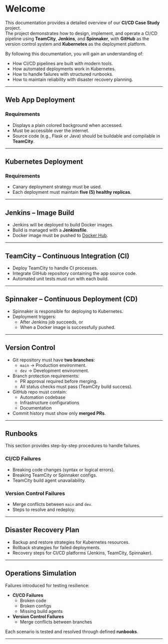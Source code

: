# Welcome

This documentation provides a detailed overview of our **CI/CD Case Study** project.  
The project demonstrates how to design, implement, and operate a CI/CD pipeline using **TeamCity**, **Jenkins**, and **Spinnaker**, with **GitHub** as the version control system and **Kubernetes** as the deployment platform.

By following this documentation, you will gain an understanding of:
- How CI/CD pipelines are built with modern tools.
- How automated deployments work in Kubernetes.
- How to handle failures with structured runbooks.
- How to maintain reliability with disaster recovery planning.

---

## Web App Deployment

### Requirements
- Displays a plain colored background when accessed.
- Must be accessible over the internet.
- Source code (e.g., Flask or Java) should be buildable and compilable in **TeamCity**.

---

## Kubernetes Deployment

### Requirements
- Canary deployment strategy must be used.
- Each deployment must maintain **five (5) healthy replicas**.

---

## Jenkins – Image Build

- Jenkins will be deployed to build Docker images.
- Build is managed with a **Jenkinsfile**.
- Docker image must be pushed to [Docker Hub](https://registry.hub.docker.com).

---

## TeamCity – Continuous Integration (CI)

- Deploy TeamCity to handle CI processes.
- Integrate GitHub repository containing the app source code.
- Automated unit tests must run with each build.

---

## Spinnaker – Continuous Deployment (CD)

- Spinnaker is responsible for deploying to Kubernetes.
- Deployment triggers:
  - After Jenkins job succeeds, or
  - When a Docker image is successfully pushed.

---

## Version Control

- Git repository must have **two branches**:
  - `main` → Production environment.
  - `dev` → Development environment.
- Branch protection requirements:
  - PR approval required before merging.
  - All status checks must pass (TeamCity build success).
- GitHub repo must contain:
  - Automation codebase
  - Infrastructure configurations
  - Documentation
- Commit history must show only **merged PRs**.

---

## Runbooks

This section provides step-by-step procedures to handle failures.

### CI/CD Failures
- Breaking code changes (syntax or logical errors).
- Breaking TeamCity or Spinnaker configs.
- TeamCity build agent unavailability.

### Version Control Failures
- Merge conflicts between `main` and `dev`.
- Steps to resolve and redeploy.

---

## Disaster Recovery Plan

- Backup and restore strategies for Kubernetes resources.
- Rollback strategies for failed deployments.
- Recovery steps for CI/CD platforms (Jenkins, TeamCity, Spinnaker).

---

## Operations Simulation

Failures introduced for testing resilience:

- **CI/CD Failures**
  - Broken code
  - Broken configs
  - Missing build agents
- **Version Control Failures**
  - Merge conflicts between branches

Each scenario is tested and resolved through defined **runbooks**.

---
